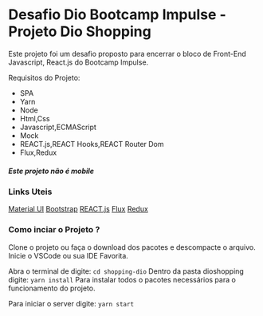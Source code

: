# Desafio Dio Bootcamp Impulse - Projeto Dio Shopping

Este projeto foi um desafio proposto para encerrar o bloco de Front-End Javascript, React.js do Bootcamp Impulse. 

Requisitos do Projeto:

- SPA
- Yarn 
- Node
- Html,Css
- Javascript,ECMAScript
- Mock
- REACT.js,REACT Hooks,REACT Router Dom
- Flux,Redux


<h5>Este projeto não é mobile</h5>

<h3>Links Uteis</h3>

<a href="https://v3.mui.com/">Material UI</a>
<a href="https://getbootstrap.com/">Bootstrap</a>
<a href="https://pt-br.reactjs.org/">REACT.js</a>
<a href="https://facebook.github.io/flux/">Flux</a>
<a href="https://redux.js.org/">Redux</a>

<h3>Como inciar o Projeto ?</h3>

Clone o projeto ou faça o download dos pacotes e descompacte o arquivo.
Inicie o VSCode ou sua IDE Favorita.

Abra o terminal de digite:
`
cd shopping-dio
`
Dentro da pasta dioshopping digite:
`
yarn install
`
Para instalar todos o pacotes necessários para o funcionamento do projeto.

Para iniciar o server digite:
`
yarn start
`







